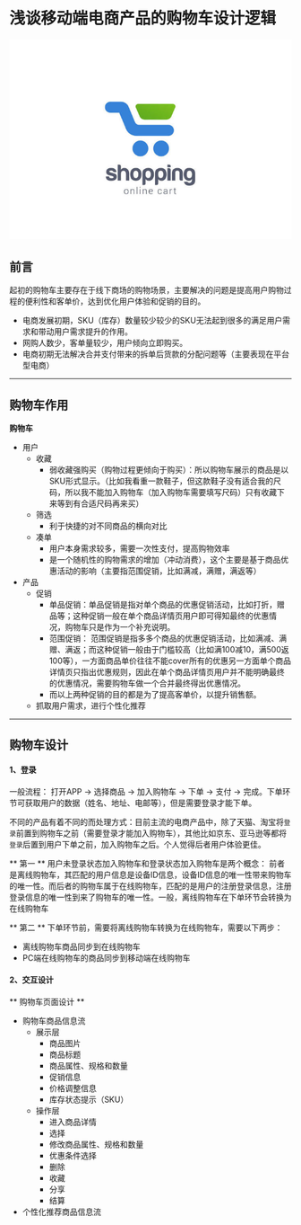 # 浅谈移动端电商产品的购物车设计逻辑

![](/assets/1745932-7186c2d99930038d.jpg)

## 前言

起初的购物车主要存在于线下商场的购物场景，主要解决的问题是提高用户购物过程的便利性和客单价，达到优化用户体验和促销的目的。

* 电商发展初期，SKU（库存）数量较少较少的SKU无法起到很多的满足用户需求和带动用户需求提升的作用。
* 网购人数少，客单量较少，用户倾向立即购买。
* 电商初期无法解决合并支付带来的拆单后货款的分配问题等（主要表现在平台型电商）

<hr/>

## 购物车作用

**购物车**

* 用户
    * 收藏
        * 弱收藏强购买（购物过程更倾向于购买）：所以购物车展示的商品是以SKU形式显示。（比如我看重一款鞋子，但这款鞋子没有适合我的尺码，所以我不能加入购物车（加入购物车需要填写尺码）只有收藏下来等到有合适尺码再来买） 
    * 筛选
        * 利于快捷的对不同商品的横向对比
    * 凑单
        * 用户本身需求较多，需要一次性支付，提高购物效率
        * 是一个随机性的购物需求的增加（冲动消费），这个主要是基于商品优惠活动的影响（主要指范围促销，比如满减，满赠，满返等）
* 产品
    * 促销
        * 单品促销：单品促销是指对单个商品的优惠促销活动，比如打折，赠品等；这种促销一般在单个商品详情页用户即可得知最终的优惠情况，购物车只是作为一个补充说明。
        * 范围促销： 范围促销是指多多个商品的优惠促销活动，比如满减、满赠、满返；而这种促销一般由于门槛较高（比如满100减10，满500返100等），一方面商品单价往往不能cover所有的优惠另一方面单个商品详情页只指出优惠规则，因此在单个商品详情页用户并不能明确最终的优惠情况，需要购物车做一个合并最终得出优惠情况。
        * 而以上两种促销的目的都是为了提高客单价，以提升销售额。
    * 抓取用户需求，进行个性化推荐
    
<hr/>

## 购物车设计

#### 1、登录
 一般流程： 打开APP -> 选择商品 -> 加入购物车 -> 下单 -> 支付 -> 完成。下单环节可获取用户的数据（姓名、地址、电邮等），但是需要登录才能下单。

不同的产品有着不同的而处理方式：目前主流的电商产品中，除了天猫、淘宝将`登录`前置到购物车之前（需要登录才能加入购物车），其他比如京东、亚马逊等都将`登录`后置到用户下单之前，加入购物车之后。个人觉得后者用户体验更佳。

** 第一 **
用户未登录状态加入购物车和登录状态加入购物车是两个概念： 前者是离线购物车，其匹配的用户信息是设备ID信息，设备ID信息的唯一性带来购物车的唯一性。而后者的购物车属于在线购物车，匹配的是用户的注册登录信息，注册登录信息的唯一性到来了购物车的唯一性。一般，离线购物车在下单环节会转换为在线购物车

** 第二 **
下单环节前，需要将离线购物车转换为在线购物车，需要以下两步：

* 离线购物车商品同步到在线购物车
* PC端在线购物车的商品同步到移动端在线购物车

#### 2、交互设计

** 购物车页面设计 **

* 购物车商品信息流
    * 展示层
        * 商品图片
        * 商品标题
        * 商品属性、规格和数量
        * 促销信息
        * 价格调整信息
        * 库存状态提示（SKU）
    * 操作层
        * 进入商品详情
        * 选择
        * 修改商品属性、规格和数量
        * 优惠条件选择
        * 删除
        * 收藏
        * 分享
        * 结算
* 个性化推荐商品信息流






